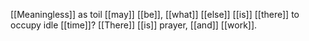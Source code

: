 [[Meaningless]] as toil [[may]] [[be]], [[what]] [[else]] [[is]] [[there]] to occupy idle [[time]]? [[There]] [[is]] prayer, [[and]] [[work]]. 